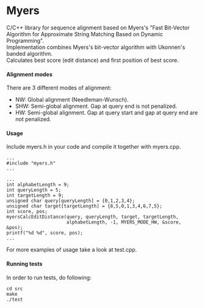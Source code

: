 # Myers

C/C++ library for sequence alignment based on Myers's "Fast Bit-Vector Algorithm for Approximate String Matching Based on Dynamic Programming".  
Implementation combines Myers's bit-vector algorithm with Ukonnen's banded algorithm.  
Calculates best score (edit distance) and first position of best score.  


#### Alignment modes
There are 3 different modes of alignment:
* NW: Global alignment (Needleman-Wunsch).
* SHW: Semi-global alignment. Gap at query end is not penalized.
* HW: Semi-global alignment. Gap at query start and gap at query end are not penalized.


#### Usage
Include myers.h in your code and compile it together with myers.cpp.  

```
...
#include "myers.h"
...
```
```
...
int alphabetLength = 9;
int queryLength = 5;
int targetLength = 9;
unsigned char query[queryLength] = {0,1,2,3,4};
unsigned char target[targetLength] = {8,5,0,1,3,4,6,7,5};
int score, pos;
myersCalcEditDistance(query, queryLength, target, targetLength,
                      alphabetLength, -1, MYERS_MODE_HW, &score, &pos);
printf("%d %d", score, pos);
...
```    

For more examples of usage take a look at test.cpp.


#### Running tests
In order to run tests, do following:

    cd src
    make
    ./test
